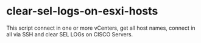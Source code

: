# clear-sel-logs-on-esxi-hosts
This script connect in one or more vCenters, get all host names, connect in all via SSH and clear SEL LOGs on CISCO Servers. 
